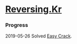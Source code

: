 # [Reversing.Kr](http://reversing.kr/)

### Progress
2019-05-26 Solved [Easy Crack](./Easy_Crackme).  